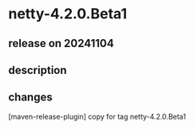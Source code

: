 # netty-4.2.0.Beta1

## release on 20241104
## description
## changes
[maven-release-plugin] copy for tag netty-4.2.0.Beta1

